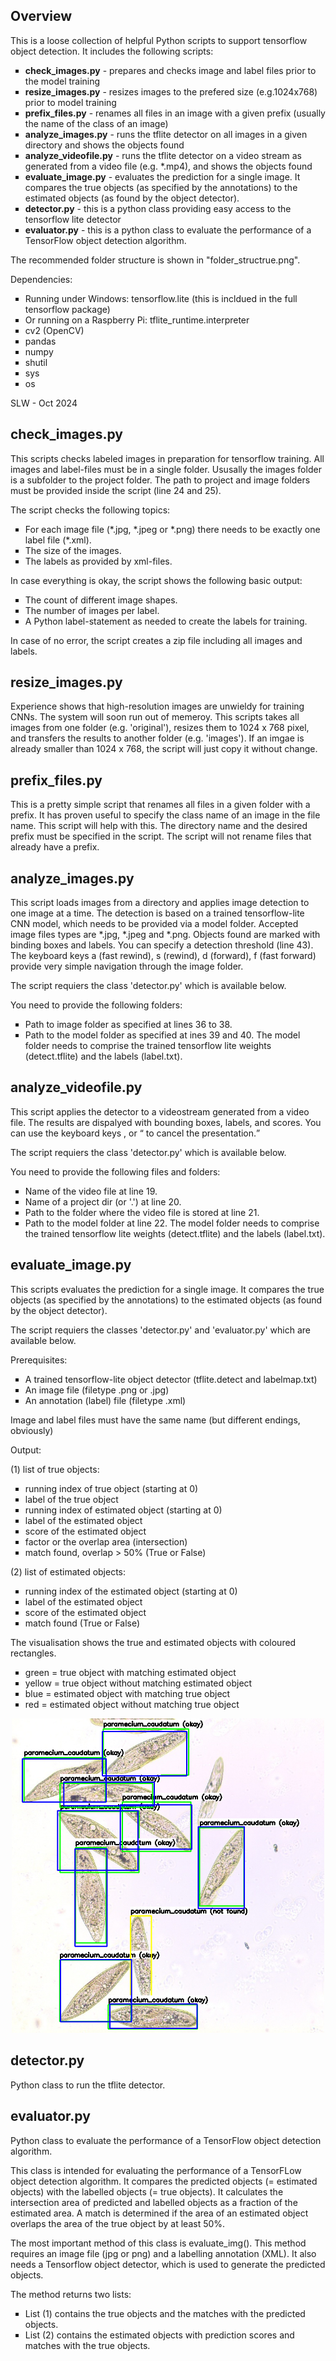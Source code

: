 <h2><b>Overview</b></h2> 
<p>This is a loose collection of helpful Python scripts to support tensorflow object detection.
  It includes the following scripts:</p>
<ul style="list-style-type:square;">
  <li><b>check_images.py</b> - prepares and checks image and label files prior to the model training</li>
  <li><b>resize_images.py</b> - resizes images to the prefered size (e.g.1024x768) prior to model training</li>
  <li><b>prefix_files.py</b> - renames all files in an image with a given prefix (usually the name of the class of an image)</li>
  <li><b>analyze_images.py</b> - runs the tflite detector on all images in a given directory and shows the objects found</li>
  <li><b>analyze_videofile.py</b> - runs the tflite detector on a video stream as generated from a video file (e.g. *.mp4), and shows the objects found</li>
  <li><b>evaluate_image.py</b> - evaluates the prediction for a single image. It compares the true objects (as specified by the annotations) to the estimated objects (as found by the object detector).</li>
  <li><b>detector.py</b> - this is a python class providing easy access to the tensorflow lite detector</li>
  <li><b>evaluator.py</b> - this is a python class to evaluate the performance of a TensorFlow object detection algorithm.</li>
</ul>
<p>The recommended folder structure is shown in "folder_structrue.png".</p>
<p>Dependencies:</p>
<ul style="list-style-type:square;">
  <li>Running under Windows: tensorflow.lite (this is incldued in the full tensorflow package)</li>
  <li>Or running on a Raspberry Pi: tflite_runtime.interpreter</li>
  <li>cv2 (OpenCV)</li>
  <li>pandas</li>
  <li>numpy</li>
  <li>shutil</li>
  <li>sys</li>
  <li>os</li>
</ul>
<p>SLW - Oct 2024</p>

<h2><b>check_images.py</b></h2> 
<p>This scripts checks labeled images in preparation for tensorflow training. 
  All images and label-files must be in a single folder. Ususally the images folder is a subfolder to the project folder.
The path to project and image folders must be provided inside the script (line 24 and 25).</p> 
<p>The script checks the following topics:</p>
<ul style="list-style-type:square;">
  <li>For each image file (*.jpg, *.jpeg or *.png) there needs to be exactly one label file (*.xml).</li>
  <li>The size of the images.</li>
  <li>The labels as provided by xml-files.</li> 
</ul>
<p>In case everything is okay, the script shows the following basic output:</p>
<ul style="list-style-type:square;">
  <li>The count of different image shapes.</li>
  <li>The number of images per label.</li>
  <li>A Python label-statement as needed to create the labels for training.</li>
</ul>
<p>In case of no error, the script creates a zip file including all images and labels.</p>

<h2><b>resize_images.py</b></h2> 
<p>Experience shows that high-resolution images are unwieldy for training CNNs. The system will soon run out of memeroy. 
  This scripts takes all images from one folder (e.g. 'original'), resizes them to 1024 x 768 pixel,
and transfers the results to another folder (e.g. 'images'). If an imgae is already smaller than 1024 x 768, the script will just copy it without change. </p> 

<h2><b>prefix_files.py</b></h2> 
<p>This is a pretty simple script that renames all files in a given folder with a prefix. 
  It has proven useful to specify the class name of an image in the file name. This script will help with this.
  The directory name and the desired prefix must be specified in the script.
  The script will not rename files that already have a prefix.
  </p>

<h2><b>analyze_images.py</b></h2> 
<p>This script loads images from a directory and applies image detection to one image at a time. 
  The detection is based on a trained tensorflow-lite CNN model, which needs to be provided via a model folder.
  Accepted image files types are *.jpg, *.jpeg and *.png. 
  Objects found are marked with binding boxes and labels. You can specify a detection threshold (line 43). 
  The keyboard keys a (fast rewind), s (rewind), d (forward), f (fast forward) provide very simple navigation through the image folder. </p>
  <p>The script requiers the class 'detector.py' which is available below.</p>
<p>You need to provide the following folders:</p>
<ul style="list-style-type:square;">
  <li>Path to image folder as specified at lines 36 to 38.</li>
  <li>Path to the model folder as specified at ines 39 and 40. The model folder needs to comprise the trained tensorflow lite weights (detect.tflite) and the labels (label.txt).</li>
</ul>

<h2><b>analyze_videofile.py</b></h2> 
<p>This script applies the detector to a videostream generated from a video file.
The results are dispalyed with bounding boxes, labels, and scores.
You can use the keyboard keys <esc>, <return> or <q> to cancel the presentation.</q>
<p>The script requiers the class 'detector.py' which is available below.</p>
<p>You need to provide the following files and folders:</p>
<ul style="list-style-type:square;">
  <li>Name of the video file at line 19.</li>
  <li>Name of a project dir (or '.') at line 20.</li>
  <li>Path to the folder where the video file is stored at line 21.</li>
  <li>Path to the model folder at line 22. The model folder needs to comprise the trained tensorflow lite weights (detect.tflite) and the labels (label.txt).</li>
</ul>

<h2><b>evaluate_image.py</b></h2> 
<p>This scripts evaluates the prediction for a single image. It compares the true objects (as
specified by the annotations) to the estimated objects (as found by the object detector).</p>
<p>The script requiers the classes 'detector.py' and 'evaluator.py' which are available below.</p>
<p>Prerequisites:</p>
<ul style="list-style-type:square;">
  <li>A trained tensorflow-lite object detector (tflite.detect and labelmap.txt)</li>
  <li>An image file (filetype .png or .jpg)</li>
  <li>An annotation (label) file (filetype .xml)</li>
</ul>
<p>Image and label files must have the same name (but different endings, obviously)</p>
<p>Output:</p>
<p>(1) list of true objects:</p>
<ul style="list-style-type:square;">
    <li>running index of true object (starting at 0)</li>
    <li>label of the true object</li>
    <li>running index of estimated object (starting at 0)</li>
    <li>label of the estimated object</li>
    <li>score of the estimated object</li>
    <li>factor or the overlap area (intersection)</li>
    <li>match found, overlap > 50% (True or False)</li>
</ul>
<p>(2) list of estimated objects:</p>
<ul style="list-style-type:square;">
    <li>running index of the estimated object (starting at 0)</li>
    <li>label of the estimated object</li>
    <li>score of the estimated object</li>
    <li>match found (True or False)</li>
</ul>
<p>The visualisation shows the true and estimated objects with coloured rectangles.</p>
<ul style="list-style-type:square;">
  <li>green = true object with matching estimated object</li>
  <li>yellow = true object without matching estimated object</li>
  <li>blue = estimated object with matching true object</li>
  <li>red = estimated object without matching true object</li>
</ul>
<p align="center">
  <img src="evaluate_example_paramecium.png" width="500" title="Visualization with 'evaluate_image.py'">
</p>
  
<h2><b>detector.py</b></h2> 
<p>Python class to run the tflite detector.</p>

<h2><b>evaluator.py</b></h2> 
<p>Python class to evaluate the performance of a TensorFlow object detection algorithm.</p>
<p>This class is intended for evaluating the performance of a TensorFLow object detection algorithm.
It compares the predicted objects (= estimated objects) with the labelled objects (= true objects). 
It calculates the intersection area of predicted and labelled objects as a fraction of the estimated area.
A match is determined if the area of an estimated object overlaps the area of the true object by at least 50%.</p>
<p>The most important method of this class is evaluate_img().
This method requires an image file (jpg or png) and a labelling annotation (XML).
It also needs a Tensorflow object detector, which is used to generate the predicted objects.</p>
<p>The method returns two lists:</p>
<ul style="list-style-type:square;">
<li>List (1) contains the true objects and the matches with the predicted objects.</li>
<li>List (2) contains the estimated objects with prediction scores and matches with the true objects.</li>

